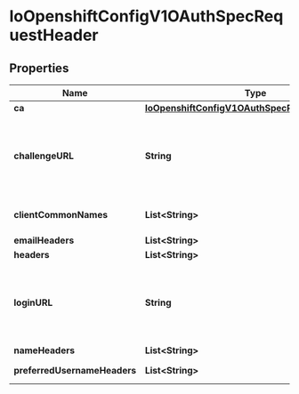 
# IoOpenshiftConfigV1OAuthSpecRequestHeader

## Properties
Name | Type | Description | Notes
------------ | ------------- | ------------- | -------------
**ca** | [**IoOpenshiftConfigV1OAuthSpecRequestHeaderCa**](IoOpenshiftConfigV1OAuthSpecRequestHeaderCa.md) |  |  [optional]
**challengeURL** | **String** | challengeURL is a URL to redirect unauthenticated /authorize requests to Unauthenticated requests from OAuth clients which expect WWW-Authenticate challenges will be redirected here. ${url} is replaced with the current URL, escaped to be safe in a query parameter   https://www.example.com/sso-login?then&#x3D;${url} ${query} is replaced with the current query string   https://www.example.com/auth-proxy/oauth/authorize?${query} Required when challenge is set to true. |  [optional]
**clientCommonNames** | **List&lt;String&gt;** | clientCommonNames is an optional list of common names to require a match from. If empty, any client certificate validated against the clientCA bundle is considered authoritative. |  [optional]
**emailHeaders** | **List&lt;String&gt;** | emailHeaders is the set of headers to check for the email address |  [optional]
**headers** | **List&lt;String&gt;** | headers is the set of headers to check for identity information |  [optional]
**loginURL** | **String** | loginURL is a URL to redirect unauthenticated /authorize requests to Unauthenticated requests from OAuth clients which expect interactive logins will be redirected here ${url} is replaced with the current URL, escaped to be safe in a query parameter   https://www.example.com/sso-login?then&#x3D;${url} ${query} is replaced with the current query string   https://www.example.com/auth-proxy/oauth/authorize?${query} Required when login is set to true. |  [optional]
**nameHeaders** | **List&lt;String&gt;** | nameHeaders is the set of headers to check for the display name |  [optional]
**preferredUsernameHeaders** | **List&lt;String&gt;** | preferredUsernameHeaders is the set of headers to check for the preferred username |  [optional]



